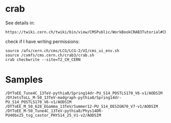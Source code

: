 crab
====

See details in:

    https://twiki.cern.ch/twiki/bin/view/CMSPublic/WorkBookCRAB3Tutorial#CRAB_configuration_parameters

check if I have writing permissions:

    source /afs/cern.ch/cms/LCG/LCG-2/UI/cms_ui_env.sh
    source /cvmfs/cms.cern.ch/crab3/crab.sh
    crab checkwrite --site=T2_CH_CERN
    
Samples
====

    /DYToEE_Tune4C_13TeV-pythia8/Spring14dr-PU_S14_POSTLS170_V6-v1/AODSIM
    /DYJetsToLL_M-50_13TeV-madgraph-pythia8/Spring14dr-PU_S14_POSTLS170_V6-v1/AODSIM
    /DYToEE_M_50_628_EGamma_13TeV/Summer12-PU_S14_DESIGN70_V7-v1/AODSIM
    /DYToEE_M-50_Tune4C_13TeV-pythia8/Phys14DR-PU40bx25_tsg_castor_PHYS14_25_V1-v2/AODSIM

    
    


